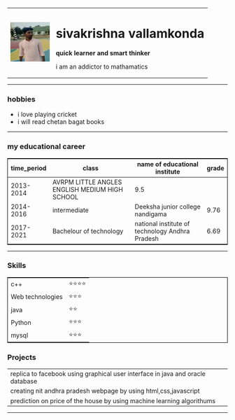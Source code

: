 <!DOCTYPE html>
<html>
  <head>
    <meta charset="utf-8">
    <title>sivakrishna's Personal Site</title>
    <link rel="stylesheet" href="css/styles.css">
  </head>

  <body>
    <table cellspacing="20" >
      <tr>
        <td><img src="sivakrishna.jpg" alt="sivakrishna" height="90px" width="90px"></td>
        <td><h1>sivakrishna vallamkonda</h1>
        <p><strong>quick learner and smart thinker </strong></p>
        <p>i am an addictor to mathamatics</p></td>
      </tr>
    </table>
    <hr>
    <h3>hobbies</h3>
    <ul>
      <li>i love playing cricket</li>
      <li>i will read chetan bagat books</li>
    </ul>
    <hr>
    <h3>my educational career</h3>
    <table cellspacing="10" style="border: 1px solid black;">
      <thead>
        <tr>
          <th>time_period</th>
          <th>class</th>
          <th>name of educational institute</th>
          <th>grade</th>
        </tr>
      </thead>
      <tbody>
        <tr>
          <td>2013-2014</td>
          <td>AVRPM LITTLE ANGLES ENGLISH MEDIUM HIGH SCHOOL</td>
          <td>9.5</td>
        </tr>
        <tr>
          <td>2014-2016</td>
          <td>intermediate</td>
          <td>Deeksha junior college nandigama</td>
          <td>9.76</td>
        </tr>
        <tr>
          <td>2017-2021</td>
          <td>Bachelour of technology</td>
          <td>national institute of technology Andhra Pradesh</td>
          <td>6.69</td>
        </tr>
      </tbody>
    </table>
    <hr>
    <h3>Skills</h3>
    <table cellspacing="10" style="border: 1px solid black;">
      <tr>
        <td>c++</td>
        <td>⭐⭐⭐⭐</td>
      </tr>
      <tr>
        <td>Web technologies</td>
        <td>⭐️⭐️⭐️</td>
      </tr>
       <tr>
        <td>java</td>
        <td>⭐️⭐️</td>
      </tr>
      <tr>
        <td>Python</td>
        <td>⭐️⭐️⭐️</td>
      </tr>
      <tr>
        <td>mysql</td>
        <td>⭐⭐⭐</td>
      </tr>
    </table>
    <table>
      <h3>Projects</h3>
      <tr>
        <td>replica to facebook using graphical user interface in java and oracle database</td>
      </tr>
        <tr><td>creating nit andhra pradesh webpage by using html,css,javascript</td></tr>
        <tr><td>prediction on price of the house by using machine learning algorithums</td></tr>
    </table>
    <hr>
</html>
